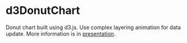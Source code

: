 # d3DonutChart
Donut chart built using d3.js. Use complex layering animation for data update. More information is in [presentation](https://sway.com/ZKhkwHehtGrgODwI).
